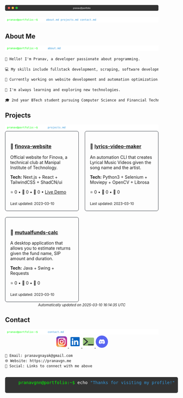 <div align="center">
  <img src="terminal_header.svg" alt="Terminal Header">
</div>

<br>

<div align="center">
  <img src="commands/ls.svg" alt="Command: ls">
</div>

## About Me

<div align="center">
  <img src="commands/cat_about.svg" alt="Command: cat about.md">
</div>

```txt
👋 Hello! I'm Pranav, a developer passionate about programming.

💻 My skills include fullstack development, scraping, software development and automation.

🚀 Currently working on website development and automation optimization.

🌱 I'm always learning and exploring new technologies.

🎓 2nd year BTech student pursuing Computer Science and Financial Technology @ Manipal Institute of Technology, and Integrated MTech in entrepreneurship.
```

## Projects

<div align="center">
  <img src="commands/cat_projects.svg" alt="Command: cat projects.md">
</div>

<div align="center">
  <div style="display: grid; grid-template-columns: repeat(2, 1fr); gap: 20px;">
    <div style="border: 1px solid #30363d; border-radius: 6px; padding: 16px; text-align: left;">
      <h3>📂 <a href="https://github.com/Finova-MIT/finova-website">finova-website</a></h3>
      <p>Official website for Finova, a technical club at Manipal Institute of Technology.</p>
      <p><strong>Tech:</strong> Next.js + React + TailwindCSS + ShadCN/ui</p>
      <p>
        <span>⭐ 0</span> • 
        <span>👀 0</span> • 
        <span>🔄 0</span> • 
        <a href="https://www.finovamanipal.org">Live Demo</a>
      </p>
      <small>Last updated: 2023-03-10</small>
    </div>
    <div style="border: 1px solid #30363d; border-radius: 6px; padding: 16px; text-align: left;">
      <h3>📂 <a href="https://github.com/pranavgnn/lyrics-video-maker">lyrics-video-maker</a></h3>
      <p>An automation CLI that creates Lyrical Music Videos given the song name and the artist.</p>
      <p><strong>Tech:</strong> Python3 + Selenium + Moviepy + OpenCV + Librosa</p>
      <p>
        <span>⭐ 0</span> • 
        <span>👀 0</span> • 
        <span>🔄 0</span>
      </p>
      <small>Last updated: 2023-03-10</small>
    </div>
    <div style="border: 1px solid #30363d; border-radius: 6px; padding: 16px; text-align: left;">
      <h3>📂 <a href="https://github.com/pranavgnn/mutualfunds-calc">mutualfunds-calc</a></h3>
      <p>A desktop application that allows you to estimate returns given the fund name, SIP amount and duration.</p>
      <p><strong>Tech:</strong> Java + Swing + Requests</p>
      <p>
        <span>⭐ 0</span> • 
        <span>👀 0</span> • 
        <span>🔄 0</span>
      </p>
      <small>Last updated: 2023-03-10</small>
    </div>
  </div>
</div>

<div align="center"><small><i>Automatically updated on 2025-03-10 16:14:35 UTC</i></small></div>

## Contact

<div align="center">
  <img src="commands/cat_contact.svg" alt="Command: cat contact.md">
</div>

<div align="center">
  <a href="https://www.instagram.com/pranav.idk">
    <img src="socials/instagram.svg" alt="Instagram" width="40" height="40">
  </a>
  <a href="https://www.linkedin.com/in/pranav-g-nayak-a68101146">
    <img src="socials/linkedin.svg" alt="LinkedIn" width="40" height="40">
  </a>
  <a href="https://pranavgn.me">
    <img src="socials/website.svg" alt="Portfolio Website" width="40" height="40">
  </a>
  <a href="https://discord.com/users/vex.what">
    <img src="socials/discord.svg" alt="Discord" width="40" height="40">
  </a>
</div>

```txt
📧 Email: pranavgnayak@gmail.com
🌐 Website: https://pranavgn.me
📱 Social: Links to connect with me above
```

<div align="center">
  <pre style="background-color: #333; padding: 10px; border-radius: 5px; color: #00FF00; display: inline-block; text-align: left;">
    pranavgnn@portfolio:~$ <span style="color: #FFFFFF;">echo</span> <span style="color: #3498db;">"Thanks for visiting my profile!"</span>
  </pre>
</div>
